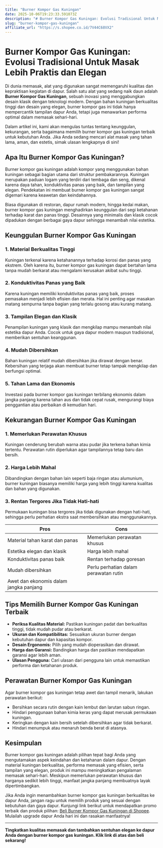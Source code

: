 ```yaml
---
title: "Burner Kompor Gas Kuningan"
date: 2025-10-06T19:23:33.591073Z
description: "# Burner Kompor Gas Kuningan: Evolusi Tradisional Untuk Masak Lebih Praktis dan Elegan..."
slug: "burner-kompor-gas-kuningan"
affiliate_url: "https://s.shopee.co.id/7V44C68VX2"
---
```

# Burner Kompor Gas Kuningan: Evolusi Tradisional Untuk Masak Lebih Praktis dan Elegan

Di dunia memasak, alat yang digunakan sangat memengaruhi kualitas dan kepraktisan kegiatan di dapur. Salah satu alat yang sedang naik daun adalah **Burner Kompor Gas Kuningan**, sebuah inovasi yang menggabungkan desain klasik dengan teknologi modern. Dengan bahan kuningan berkualitas tinggi dan desain yang elegan, burner kompor gas ini tidak hanya mempercantik tampilan dapur Anda, tetapi juga menawarkan performa optimal dalam memasak sehari-hari.

Dalam artikel ini, kami akan mengulas tuntas tentang keunggulan, kekurangan, serta bagaimana memilih burner kompor gas kuningan terbaik untuk kebutuhan Anda. Jika Anda sedang mencari alat masak yang tahan lama, aman, dan estetis, simak ulasan lengkapnya di sini!

## Apa Itu Burner Kompor Gas Kuningan?

Burner kompor gas kuningan adalah kompor yang menggunakan bahan kuningan sebagai bagian utama dari struktur pembakarannya. Kuningan merupakan paduan logam yang terdiri dari tembaga dan seng, dikenal karena daya tahan, konduktivitas panas yang baik, dan tampilan yang elegan. Pendekatan ini membuat burner kompor gas kuningan sangat digemari karena keawetan dan keindahannya.

Biasa digunakan di restoran, dapur rumah modern, hingga kedai makan, burner kompor gas kuningan menghadirkan keunggulan dari segi ketahanan terhadap karat dan panas tinggi. Desainnya yang minimalis dan klasik cocok dipadukan dengan berbagai gaya dapur sehingga menambah nilai estetika.

## Keunggulan Burner Kompor Gas Kuningan

### 1. Material Berkualitas Tinggi

Kuningan terkenal karena ketahanannya terhadap korosi dan panas yang ekstrem. Oleh karena itu, burner kompor gas kuningan dapat bertahan lama tanpa mudah berkarat atau mengalami kerusakan akibat suhu tinggi.

### 2. Konduktivitas Panas yang Baik

Karena kuningan memiliki konduktivitas panas yang baik, proses pemasakan menjadi lebih efisien dan merata. Hal ini penting agar masakan matang sempurna tanpa bagian yang terlalu gosong atau kurang matang.

### 3. Tampilan Elegan dan Klasik

Penampilan kuningan yang klasik dan mengkilap mampu menambah nilai estetika dapur Anda. Cocok untuk gaya dapur modern maupun tradisional, memberikan sentuhan keanggunan.

### 4. Mudah Dibersihkan

Bahan kuningan relatif mudah dibersihkan jika dirawat dengan benar. Kebersihan yang terjaga akan membuat burner tetap tampak mengkilap dan berfungsi optimal.

### 5. Tahan Lama dan Ekonomis

Investasi pada burner kompor gas kuningan terbilang ekonomis dalam jangka panjang karena tahan aus dan tidak cepat rusak, mengurangi biaya penggantian atau perbaikan di kemudian hari.

## Kekurangan Burner Kompor Gas Kuningan

### 1. Memerlukan Perawatan Khusus

Kuningan cenderung berubah warna atau pudar jika terkena bahan kimia tertentu. Perawatan rutin diperlukan agar tampilannya tetap baru dan bersih.

### 2. Harga Lebih Mahal

Dibandingkan dengan bahan lain seperti baja ringan atau alumunium, burner kuningan biasanya memiliki harga yang lebih tinggi karena kualitas dan bahan yang digunakan.

### 3. Rentan Tergores Jika Tidak Hati-hati

Permukaan kuningan bisa tergores jika tidak digunakan dengan hati-hati, sehingga perlu perhatian ekstra saat membersihkan atau menggunakannya.

|  Pros   |  Cons  |
|---------|---------|
| Material tahan karat dan panas | Memerlukan perawatan khusus |
| Estetika elegan dan klasik | Harga lebih mahal |
| Konduktivitas panas baik | Rentan terhadap goresan |
| Mudah dibersihkan | Perlu perhatian dalam perawatan rutin |
| Awet dan ekonomis dalam jangka panjang | |

## Tips Memilih Burner Kompor Gas Kuningan Terbaik

- **Periksa Kualitas Material:** Pastikan kuningan padat dan berkualitas tinggi, tidak mudah pudar atau berkarat.
- **Ukuran dan Kompatibilitas:** Sesuaikan ukuran burner dengan kebutuhan dapur dan kapasitas kompor.
- **Desain Ergonomis:** Pilih yang mudah dioperasikan dan dirawat.
- **Harga dan Garansi:** Bandingkan harga dan pastikan mendapatkan garansi agar lebih aman.
- **Ulasan Pengguna:** Cari ulasan dari pengguna lain untuk memastikan performa dan ketahanan produk.

## Perawatan Burner Kompor Gas Kuningan

Agar burner kompor gas kuningan tetap awet dan tampil menarik, lakukan perawatan berikut:

- Bersihkan secara rutin dengan kain lembut dan larutan sabun ringan.
- Hindari penggunaan bahan kimia keras yang dapat merusak permukaan kuningan.
- Keringkan dengan kain bersih setelah dibersihkan agar tidak berkarat.
- Hindari menumpuk atau menaruh benda berat di atasnya.
  
## Kesimpulan

Burner kompor gas kuningan adalah pilihan tepat bagi Anda yang mengutamakan aspek keindahan dan ketahanan dalam dapur. Dengan material kuningan berkualitas, performa memasak yang efisien, serta tampilan yang elegan, produk ini mampu meningkatkan pengalaman memasak sehari-hari. Meskipun memerlukan perawatan khusus dan harganya sedikit lebih tinggi, manfaat jangka panjang membuatnya layak dipertimbangkan.

Jika Anda ingin menambahkan burner kompor gas kuningan berkualitas ke dapur Anda, jangan ragu untuk memilih produk yang sesuai dengan kebutuhan dan gaya dapur. Kunjungi link berikut untuk mendapatkan promo terbaik dan produk pilihan: [Beli Burner Kompor Gas Kuningan di Shopee](https://s.shopee.co.id/7V44C68VX2). Mulailah upgrade dapur Anda hari ini dan rasakan manfaatnya!

---

**Tingkatkan kualitas memasak dan tambahkan sentuhan elegan ke dapur Anda dengan burner kompor gas kuningan. Klik link di atas dan beli sekarang!**